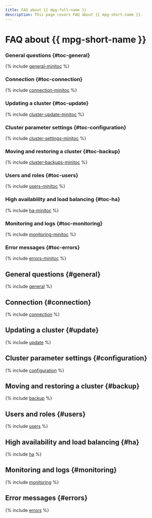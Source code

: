 ```yaml
---
title: FAQ about {{ mpg-full-name }}
description: This page covers FAQ about {{ mpg-short-name }}.
---
```


# FAQ about {{ mpg-short-name }}


### General questions {#toc-general}

{% include [general-minitoc](../../_qa/managed-postgresql/minitoc/general.md) %}

### Connection {#toc-connection}

{% include [connection-minitoc](../../_qa/managed-postgresql/minitoc/connection.md) %}

### Updating a cluster {#toc-update}

{% include [cluster-update-minitoc](../../_qa/managed-postgresql/minitoc/update.md) %}

### Cluster parameter settings {#toc-configuration}

{% include [cluster-settings-minitoc](../../_qa/managed-postgresql/minitoc/configuration.md) %}

### Moving and restoring a cluster {#toc-backup}

{% include [cluster-backups-minitoc](../../_qa/managed-postgresql/minitoc/backup.md) %}

### Users and roles {#toc-users}

{% include [users-minitoc](../../_qa/managed-postgresql/minitoc/users.md) %}

### High availability and load balancing {#toc-ha}

{% include [ha-minitoc](../../_qa/managed-postgresql/minitoc/ha.md) %}

### Monitoring and logs {#toc-monitoring}

{% include [monitoring-minitoc](../../_qa/managed-postgresql/minitoc/monitoring.md) %}

### Error messages {#toc-errors}

{% include [errors-minitoc](../../_qa/managed-postgresql/minitoc/errors.md) %}

## General questions {#general}

{% include [general](../../_qa/managed-postgresql/general.md) %}

## Connection {#connection}

{% include [connection](../../_qa/managed-postgresql/connection.md) %}

## Updating a cluster {#update}

{% include [update](../../_qa/managed-postgresql/update.md) %}

## Cluster parameter settings {#configuration}

{% include [configuration](../../_qa/managed-postgresql/configuration.md) %}

## Moving and restoring a cluster {#backup}

{% include [backup](../../_qa/managed-postgresql/backup.md) %}

## Users and roles {#users}

{% include [users](../../_qa/managed-postgresql/users.md) %}

## High availability and load balancing {#ha}

{% include [ha](../../_qa/managed-postgresql/ha.md) %}

## Monitoring and logs {#monitoring}

{% include [monitoring](../../_qa/managed-postgresql/monitoring.md) %}

## Error messages {#errors}

{% include [errors](../../_qa/managed-postgresql/errors.md) %}
